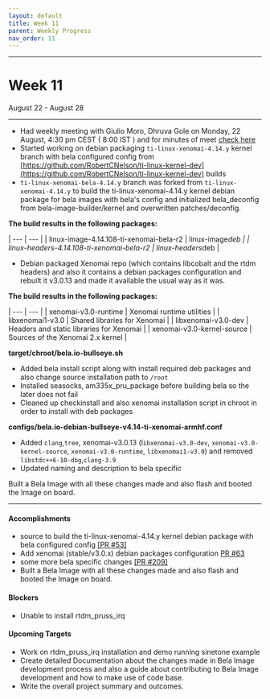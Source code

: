 ```yaml
---
layout: default
title: Week 11
parent: Weekly Progress
nav_order: 11
---
```

---
# Week 11
August 22 - August 28

---
- Had weekly meeting with Giulio Moro, Dhruva Gole on Monday, 22 August, 4:30 pm CEST ( 8:00 IST ) and for minutes of meet [check here](https://git.beagleboard.org/gsoc/building-bela-images/-/wikis/Weekly-meeting-minutes-of-meet!#week11)
- Started working on debian packaging `ti-linux-xenomai-4.14.y` kernel branch with bela configured config from [https://github.com/RobertCNelson/ti-linux-kernel-dev](https://github.com/RobertCNelson/ti-linux-kernel-dev) builds
- `ti-linux-xenomai-bela-4.14.y` branch was forked from `ti-linux-xenomai-4.14.y` to build the ti-linux-xenomai-4.14.y kernel debian package for bela images with bela's config and initialized bela_deconfig from bela-image-builder/kernel and overwritten patches/deconfig.

**The build results in the following packages:** 

| ---   | ---  |
| linux-image-4.14.108-ti-xenomai-bela-r2 | linux-image*deb |
| linux-headers-4.14.108-ti-xenomai-bela-r2 | linux-headers*deb |

- Debian packaged Xenomai repo (which contains libcobalt and the rtdm headers) and also it contains a debian packages configuration and rebuilt it v3.0.13 and made it available the usual way as it was. 

**The build results in the following packages:**

| ---   | ---  |
| xenomai-v3.0-runtime	 | Xenomai runtime utilities |
| libxenomai1-v3.0 | Shared libraries for Xenomai |
| libxenomai-v3.0-dev |  Headers and static libraries for Xenomai |
| xenomai-v3.0-kernel-source | Sources of the Xenomai 2.x kernel |


**target/chroot/bela.io-bullseye.sh** 

- Added bela install script along with install required deb packages and also change source installation path to `/root`
- Installed seasocks, am335x_pru_package before building bela so the later does not fail
- Cleaned up checkinstall and also xenomai installation script in chroot in order to install with deb packages 

**configs/bela.io-debian-bullseye-v4.14-ti-xenomai-armhf.conf**

- Added `clang`,`tree`, xenomai-v3.0.13 (l`ibxenomai-v3.0-dev`, `xenomai-v3.0-kernel-source`, `xenomai-v3.0-runtime`, `libxenomai1-v3.0`) and removed `libstdc++6-10-dbg`,`clang-3.9`
- Updated naming and description to bela specific

Built a Bela Image with all these changes made and also flash and booted the Image on board.

----

#### **Accomplishments**

- source to build the ti-linux-xenomai-4.14.y kernel debian package with bela configured config [[PR #53]](https://github.com/RobertCNelson/ti-linux-kernel-dev/pull/53) 
- Add xenomai (stable/v3.0.x) debian packages configuration [PR #63](https://github.com/rcn-ee/repos/pull/63) 
- some more bela specific changes [[PR #209]](https://github.com/RobertCNelson/omap-image-builder/pull/209) 
- Built a Bela Image with all these changes made and also flash and booted the Image on board.
    
#### **Blockers**
- Unable to install rtdm_pruss_irq

#### **Upcoming Targets**
- Work on rtdm_pruss_irq installation and demo running sinetone example
- Create detailed Documentation about the changes made in Bela Image development process and also a  guide about contributing to Bela Image development and how to make use of code base.
- Write the overall project summary and outcomes.


